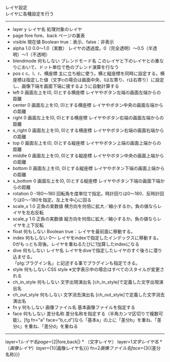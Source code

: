 レイヤ設定  
レイヤに各種設定を行う

***
- layer	y		レイヤ名	処理対象のレイヤ
- page		fore	fore、back	ページの裏表
- visible		現在値	Boolean	true：表示、false：非表示
- alpha		1.0	0.0〜1.0（実数）	レイヤの透過度。0（完全透明）〜0.5（半透明）〜1（不透明）
- blendmode		何もしない	ブレンドモード名	このレイヤと下のレイヤとの重なりにおいて、ドット単位で色のブレンド演算を行なう
- pos		c	c、l、r、横座標	主に立ち絵に使う。横と縦座標を同時に設定する。横座標は指定した値（文字cの場合は画面中央、lは左寄り、rは右寄り）に設定し、画像下端を画面下端に接するように自動計算する
- left		0	画面左上を(0, 0)とする横座標	レイヤやボタン左端の画面左端からの距離
- center		0	画面左上を(0, 0)とする横座標	レイヤやボタン中央の画面左端からの距離
- right		0	画面左上を(0, 0)とする横座標	レイヤやボタン右端の画面左端からの距離
- s_right		0	画面左上を(0, 0)とする横座標	レイヤやボタン右端の画面右端からの距離
- top		0	画面左上を(0, 0)とする縦座標	レイヤやボタン上端の画面上端からの距離
- middle		0	画面左上を(0, 0)とする縦座標	レイヤやボタン中央の画面上端からの距離
- bottom		0	画面左上を(0, 0)とする縦座標	レイヤやボタン下端の画面上端からの距離
- s_bottom		0	画面左上を(0, 0)とする縦座標	レイヤやボタン下端の画面下端からの距離
- rotation		0	-180〜180	回転角を度単位で指定。時計回りは0～180、反時計回りは0～-180を指定。左上を中心に回る
- scale_x		1.0	正負の実数値	横方向を何倍に拡大／縮小するか。負の値ならレイヤを左右反転
- scale_y		1.0	正負の実数値	縦方向を何倍に拡大／縮小するか。負の値ならレイヤを上下反転
- float		何もしない	Boolean	true：レイヤを最前面に移動する。
- index		何もしない	0〜	レイヤをindexで指定したインデックスに移動する。<br/>0がもっとも背後。レイヤを重ねるたびに1加算したindexになる
- dive		何もしない	レイヤ名	レイヤをdiveで指定したレイヤのすぐ後ろに潜り込ませる。<br/>「plg:プラグイン名」と記述する事でプラグインも指定できる。
- style		何もしない	CSS style	※文字表示中の場合はすべてのスタイルが変更される
- ch_in_style		何もしない	文字出現演出名	[ch_in_style]で定義した文字出現演出名
- ch_out_style		何もしない	文字消去演出名	[ch_out_style]で定義した文字消去演出名
- fn	y	何もしない	画像ファイル名	基本画像ファイルを指定する
- face		何もしない	差分名称	差分名称を指定する（半角カンマ区切りで複数可能）。[fg fn="a" face="b,c,d"]なら「基本a」の上に「差分b」を重ね、「差分c」を重ね、「差分d」を重ねる

***
layer=${1{{レイヤ名}}} page=${2|fore,back|}
*
（文字レイヤ）	layer=${1{{文字レイヤ名}}}
*
（画像レイヤ）	layer=${1{{画像レイヤ名}}} fn=${2{{画像ファイル名}}} face=${3{{差分名称}}}
